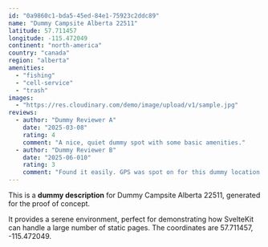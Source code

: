 ```yaml
---
id: "0a9860c1-bda5-45ed-84e1-75923c2ddc89"
name: "Dummy Campsite Alberta 22511"
latitude: 57.711457
longitude: -115.472049
continent: "north-america"
country: "canada"
region: "alberta"
amenities:
  - "fishing"
  - "cell-service"
  - "trash"
images:
  - "https://res.cloudinary.com/demo/image/upload/v1/sample.jpg"
reviews:
  - author: "Dummy Reviewer A"
    date: "2025-03-08"
    rating: 4
    comment: "A nice, quiet dummy spot with some basic amenities."
  - author: "Dummy Reviewer B"
    date: "2025-06-010"
    rating: 3
    comment: "Found it easily. GPS was spot on for this dummy location."
---
```


This is a **dummy description** for Dummy Campsite Alberta 22511, generated for the proof of concept.

It provides a serene environment, perfect for demonstrating how SvelteKit can handle a large number of static pages. The coordinates are 57.711457, -115.472049.
